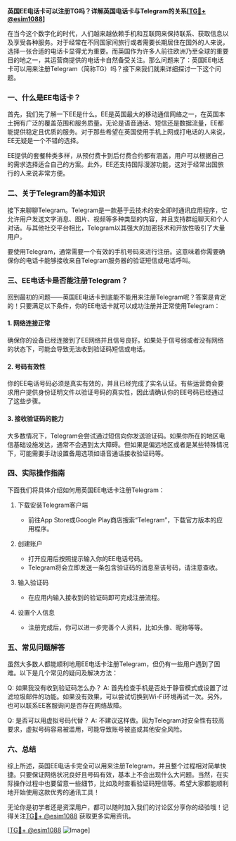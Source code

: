 **英国EE电话卡可以注册TG吗？详解英国电话卡与Telegram的关系[[TG💪+ @esim1088](https://t.me/s/esim1088)]**

在当今这个数字化的时代，人们越来越依赖手机和互联网来保持联系、获取信息以及享受各种服务。对于经常在不同国家间旅行或者需要长期居住在国外的人来说，选择一张合适的电话卡显得尤为重要。而英国作为许多人前往欧洲乃至全球的重要目的地之一，其运营商提供的电话卡自然备受关注。那么问题来了：英国EE电话卡可以用来注册Telegram（简称TG）吗？接下来我们就来详细探讨一下这个问题。

### 一、什么是EE电话卡？

首先，我们先了解一下EE是什么。EE是英国最大的移动通信网络之一，在英国本土拥有广泛的覆盖范围和服务质量。无论是语音通话、短信还是数据流量，EE都能提供稳定且优质的服务。对于那些希望在英国使用手机上网或打电话的人来说，EE无疑是一个不错的选择。

EE提供的套餐种类多样，从预付费卡到后付费合约都有涵盖，用户可以根据自己的需求选择适合自己的方案。此外，EE还支持国际漫游功能，这对于经常出国旅行的人来说非常方便。

### 二、关于Telegram的基本知识

接下来聊聊Telegram。Telegram是一款基于云技术的安全即时通讯应用程序，它允许用户发送文字消息、图片、视频等多种类型的内容，并且支持群组聊天和个人对话。与其他社交平台相比，Telegram以其强大的加密技术和开放性吸引了大量用户。

要使用Telegram，通常需要一个有效的手机号码来进行注册。这意味着你需要确保你的电话卡能够接收来自Telegram服务器的验证短信或电话呼叫。

### 三、EE电话卡是否能注册Telegram？

回到最初的问题——英国EE电话卡到底能不能用来注册Telegram呢？答案是肯定的！只要满足以下条件，你的EE电话卡就可以成功注册并正常使用Telegram：

#### 1. 网络连接正常
确保你的设备已经连接到了EE网络并且信号良好。如果处于信号弱或者没有网络的状态下，可能会导致无法收到验证码短信或电话。

#### 2. 号码有效性
你的EE电话号码必须是真实有效的，并且已经完成了实名认证。有些运营商会要求用户提供身份证明文件以验证号码的真实性，因此请确认你的EE号码已经通过了这些步骤。

#### 3. 接收验证码的能力
大多数情况下，Telegram会尝试通过短信向你发送验证码。如果你所在的地区电信基础设施发达，通常不会遇到太大障碍。但如果是偏远地区或者是某些特殊情况下，可能需要手动设置备用选项如语音通话接收验证码等。

### 四、实际操作指南

下面我们将具体介绍如何用英国EE电话卡注册Telegram：

1. 下载安装Telegram客户端
   - 前往App Store或Google Play商店搜索“Telegram”，下载官方版本的应用程序。
   
2. 创建账户
   - 打开应用后按照提示输入你的EE电话号码。
   - Telegram将会立即发送一条包含验证码的消息至该号码，请注意查收。

3. 输入验证码
   - 在应用内输入接收到的验证码即可完成注册流程。

4. 设置个人信息
   - 注册完成后，你可以进一步完善个人资料，比如头像、昵称等等。

### 五、常见问题解答

虽然大多数人都能顺利地用EE电话卡注册Telegram，但仍有一些用户遇到了困难。以下是几个常见的疑问及解决方法：

Q: 如果我没有收到验证码怎么办？
A: 首先检查手机是否处于静音模式或设置了过滤垃圾邮件的功能。如果没有效果，可以尝试切换到Wi-Fi环境再试一次。另外，也可以联系EE客服询问是否存在网络故障。

Q: 是否可以用虚拟号码代替？
A: 不建议这样做。因为Telegram对安全性有较高要求，虚拟号码容易被滥用，可能导致账号被盗或其他安全风险。

### 六、总结

综上所述，英国EE电话卡完全可以用来注册Telegram，并且整个过程相对简单快捷。只要保证网络状况良好且号码有效，基本上不会出现什么大问题。当然，在实际操作过程中也要留意一些细节，比如及时查看验证码短信等。希望大家都能顺利地开始使用这款优秀的通讯工具！

无论你是初学者还是资深用户，都可以随时加入我们的讨论区分享你的经验哦！记得关注[TG💪+ @esim1088](https://t.me/s/esim1088) 获取更多实用资讯。

[[TG💪+ @esim1088](https://t.me/s/esim1088) ![Image](https://i.postimg.cc/4NQfJmqS/Snipaste-2025-05-13-00-14-12.png)]